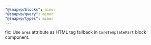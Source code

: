 ```yaml
---
"@snapwp/blocks": minor
"@snapwp/query": minor
"@snapwp/types": minor
---
```


fix: Use `area` attribute as HTML tag fallback in `CoreTemplatePart` block component.
